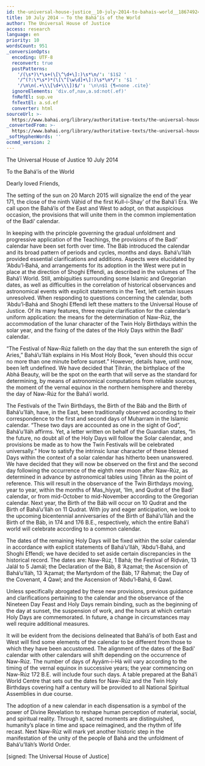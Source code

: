 ```yaml
---
id: the-universal-house-justice__10-july-2014-to-bahais-world__1867492466__en
title: 10 July 2014 – To the Bahá’ís of the World
author: The Universal House of Justice
access: research
language: en
priority: 10
wordsCount: 951
_conversionOpts:
  encoding: UTF-8
  reconvert: true
  postPatterns:
    '/(\s*)\*\s+(\[\^\d+\]:)\s*\n/': '$1$2 '
    '/^(?:\*\s*)*(\[\^[\w\d]+\]:)\s*\n*/': '$1 '
    '/\n\n(.+\\\[\d+\\\])$/': '\n\n$1 {¶=none .cite}'
  ignoreElements: 'div.of,nav,a.sd:not(.ef)'
  fnRefEl: sup.ve
  fnTextEl: a.sd.ef
  converter: html
sourceUrl: >-
  https://www.bahai.org/library/authoritative-texts/the-universal-house-of-justice/messages/20140710_001/20140710_001.xhtml
_convertedFrom: >-
  https://www.bahai.org/library/authoritative-texts/the-universal-house-of-justice/messages/20140710_001/20140710_001.xhtml
_softHyphenWords: ''
ocnmd_version: 2
---
```

The Universal House of Justice
10 July 2014

To the Bahá’ís of the World

Dearly loved Friends,

The setting of the sun on 20 March 2015 will signalize the end of the year 171, the close of the ninth Váḥid of the first Kull-i-Shay’ of the Bahá’í Era. We call upon the Bahá’ís of the East and West to adopt, on that auspicious occasion, the provisions that will unite them in the common implementation of the Badí‘ calendar.

In keeping with the principle governing the gradual unfoldment and progressive application of the Teachings, the provisions of the Badí‘ calendar have been set forth over time. The Báb introduced the calendar and its broad pattern of periods and cycles, months and days. Bahá’u’lláh provided essential clarifications and additions. Aspects were elucidated by ‘Abdu’l‑Bahá, and arrangements for its adoption in the West were put in place at the direction of Shoghi Effendi, as described in the volumes of The Bahá’í World. Still, ambiguities surrounding some Islamic and Gregorian dates, as well as difficulties in the correlation of historical observances and astronomical events with explicit statements in the Text, left certain issues unresolved. When responding to questions concerning the calendar, both ‘Abdu’l‑Bahá and Shoghi Effendi left these matters to the Universal House of Justice. Of its many features, three require clarification for the calendar’s uniform application: the means for the determination of Naw-Rúz, the accommodation of the lunar character of the Twin Holy Birthdays within the solar year, and the fixing of the dates of the Holy Days within the Badí‘ calendar.

“The Festival of Naw-Rúz falleth on the day that the sun entereth the sign of Aries,” Bahá’u’lláh explains in His Most Holy Book, “even should this occur no more than one minute before sunset.” However, details have, until now, been left undefined. We have decided that Ṭihrán, the birthplace of the Abhá Beauty, will be the spot on the earth that will serve as the standard for determining, by means of astronomical computations from reliable sources, the moment of the vernal equinox in the northern hemisphere and thereby the day of Naw-Rúz for the Bahá’í world.

The Festivals of the Twin Birthdays, the Birth of the Báb and the Birth of Bahá’u’lláh, have, in the East, been traditionally observed according to their correspondence to the first and second days of Muḥarram in the Islamic calendar. “These two days are accounted as one in the sight of God”, Bahá’u’lláh affirms. Yet, a letter written on behalf of the Guardian states, “In the future, no doubt all of the Holy Days will follow the Solar calendar, and provisions be made as to how the Twin Festivals will be celebrated universally.” How to satisfy the intrinsic lunar character of these blessed Days within the context of a solar calendar has hitherto been unanswered. We have decided that they will now be observed on the first and the second day following the occurrence of the eighth new moon after Naw-Rúz, as determined in advance by astronomical tables using Ṭihrán as the point of reference. This will result in the observance of the Twin Birthdays moving, year to year, within the months of Mas_híyyat, ‘Ilm, and Qudrat of the Badí‘ calendar, or from mid-October to mid-November according to the Gregorian calendar. Next year, the Birth of the Báb will occur on 10 Qudrat and the Birth of Bahá’u’lláh on 11 Qudrat. With joy and eager anticipation, we look to the upcoming bicentennial anniversaries of the Birth of Bahá’u’lláh and the Birth of the Báb, in 174 and 176 B.E., respectively, which the entire Bahá’í world will celebrate according to a common calendar.

The dates of the remaining Holy Days will be fixed within the solar calendar in accordance with explicit statements of Bahá’u’lláh, ‘Abdu’l‑Bahá, and Shoghi Effendi; we have decided to set aside certain discrepancies in the historical record. The dates are: Naw-Rúz, 1 Bahá; the Festival of Riḍván, 13 Jalál to 5 Jamál; the Declaration of the Báb, 8 ‘Aẓamat; the Ascension of Bahá’u’lláh, 13 ‘Aẓamat; the Martyrdom of the Báb, 17 Raḥmat; the Day of the Covenant, 4 Qawl; and the Ascension of ‘Abdu’l‑Bahá, 6 Qawl.

Unless specifically abrogated by these new provisions, previous guidance and clarifications pertaining to the calendar and the observance of the Nineteen Day Feast and Holy Days remain binding, such as the beginning of the day at sunset, the suspension of work, and the hours at which certain Holy Days are commemorated. In future, a change in circumstances may well require additional measures.

It will be evident from the decisions delineated that Bahá’ís of both East and West will find some elements of the calendar to be different from those to which they have been accustomed. The alignment of the dates of the Badí‘ calendar with other calendars will shift depending on the occurrence of Naw-Rúz. The number of days of Ayyám-i-Há will vary according to the timing of the vernal equinox in successive years; the year commencing on Naw-Rúz 172 B.E. will include four such days. A table prepared at the Bahá’í World Centre that sets out the dates for Naw-Rúz and the Twin Holy Birthdays covering half a century will be provided to all National Spiritual Assemblies in due course.

The adoption of a new calendar in each dispensation is a symbol of the power of Divine Revelation to reshape human perception of material, social, and spiritual reality. Through it, sacred moments are distinguished, humanity’s place in time and space reimagined, and the rhythm of life recast. Next Naw-Rúz will mark yet another historic step in the manifestation of the unity of the people of Bahá and the unfoldment of Bahá’u’lláh’s World Order.

\[signed: The Universal House of Justice\]
